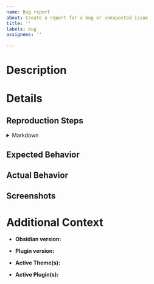 ```yaml
---
name: Bug report
about: Create a report for a bug or unexpected issue
title: ''
labels: bug
assignees: ''

---
```


# Description

<!-- Give a brief description of the issue or bug.-->
<!-- Feel free to give additional context here if needed. -->

# Details

## Reproduction Steps

<!-- Please provide any reproduction steps necessary to reproduce the issue. -->

<details><summary>Markdown</summary>

<!-- Include the minimum amount of Markdown needed to reproduce the issue: -->
```md
Insert markdown here...
```

</details>

## Expected Behavior

<!-- Describe the behavior you expect. -->

## Actual Behavior

<!-- Describe the behavior you're seeing. -->

## Screenshots

<!-- Please include an image/GIF/video (if applicable) along with descriptions -->

# Additional Context

- **Obsidian version:** 

- **Plugin version:** 

<!-- If the issue is only present for a particular theme, please list them here: -->
- **Active Theme(s):**

<!-- If this plugin is clashing with another plugin, please list them here: -->
- **Active Plugin(s):**
